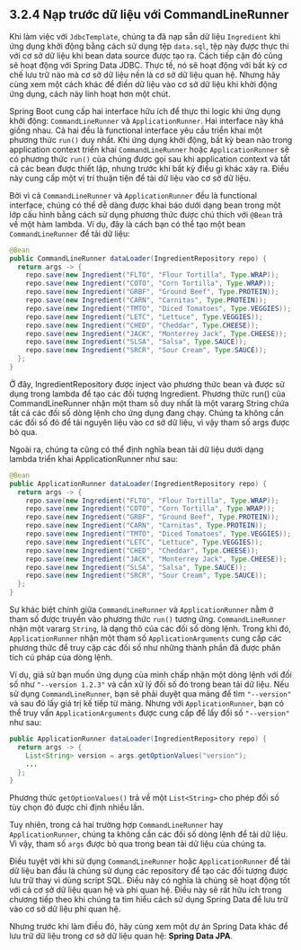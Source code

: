 ## 3.2.4 Nạp trước dữ liệu với CommandLineRunner

Khi làm việc với `JdbcTemplate`, chúng ta đã nạp sẵn dữ liệu `Ingredient` khi ứng dụng khởi động bằng cách sử dụng tệp `data.sql`, tệp này được thực thi với cơ sở dữ liệu khi bean data source được tạo ra. Cách tiếp cận đó cũng sẽ hoạt động với Spring Data JDBC. Thực tế, nó sẽ hoạt động với bất kỳ cơ chế lưu trữ nào mà cơ sở dữ liệu nền là cơ sở dữ liệu quan hệ. Nhưng hãy cùng xem một cách khác để điền dữ liệu vào cơ sở dữ liệu khi khởi động ứng dụng, cách này linh hoạt hơn một chút.

Spring Boot cung cấp hai interface hữu ích để thực thi logic khi ứng dụng khởi động: `CommandLineRunner` và `ApplicationRunner`. Hai interface này khá giống nhau. Cả hai đều là functional interface yêu cầu triển khai một phương thức `run()` duy nhất. Khi ứng dụng khởi động, bất kỳ bean nào trong application context triển khai `CommandLineRunner` hoặc `ApplicationRunner` sẽ có phương thức `run()` của chúng được gọi sau khi application context và tất cả các bean được thiết lập, nhưng trước khi bất kỳ điều gì khác xảy ra. Điều này cung cấp một vị trí thuận tiện để tải dữ liệu vào cơ sở dữ liệu.

Bởi vì cả `CommandLineRunner` và `ApplicationRunner` đều là functional interface, chúng có thể dễ dàng được khai báo dưới dạng bean trong một lớp cấu hình bằng cách sử dụng phương thức được chú thích với `@Bean` trả về một hàm lambda. Ví dụ, đây là cách bạn có thể tạo một bean `CommandLineRunner` để tải dữ liệu:

```java
@Bean
public CommandLineRunner dataLoader(IngredientRepository repo) {
  return args -> {
    repo.save(new Ingredient("FLTO", "Flour Tortilla", Type.WRAP));
    repo.save(new Ingredient("COTO", "Corn Tortilla", Type.WRAP));
    repo.save(new Ingredient("GRBF", "Ground Beef", Type.PROTEIN));
    repo.save(new Ingredient("CARN", "Carnitas", Type.PROTEIN));
    repo.save(new Ingredient("TMTO", "Diced Tomatoes", Type.VEGGIES));
    repo.save(new Ingredient("LETC", "Lettuce", Type.VEGGIES));
    repo.save(new Ingredient("CHED", "Cheddar", Type.CHEESE));
    repo.save(new Ingredient("JACK", "Monterrey Jack", Type.CHEESE));
    repo.save(new Ingredient("SLSA", "Salsa", Type.SAUCE));
    repo.save(new Ingredient("SRCR", "Sour Cream", Type.SAUCE));
  };
}
````

Ở đây, IngredientRepository được inject vào phương thức bean và được sử dụng trong lambda để tạo các đối tượng Ingredient. Phương thức run() của CommandLineRunner nhận một tham số duy nhất là một vararg String chứa tất cả các đối số dòng lệnh cho ứng dụng đang chạy. Chúng ta không cần các đối số đó để tải nguyên liệu vào cơ sở dữ liệu, vì vậy tham số args được bỏ qua.

Ngoài ra, chúng ta cũng có thể định nghĩa bean tải dữ liệu dưới dạng lambda triển khai ApplicationRunner như sau:

```java
@Bean
public ApplicationRunner dataLoader(IngredientRepository repo) {
  return args -> {
    repo.save(new Ingredient("FLTO", "Flour Tortilla", Type.WRAP));
    repo.save(new Ingredient("COTO", "Corn Tortilla", Type.WRAP));
    repo.save(new Ingredient("GRBF", "Ground Beef", Type.PROTEIN));
    repo.save(new Ingredient("CARN", "Carnitas", Type.PROTEIN));
    repo.save(new Ingredient("TMTO", "Diced Tomatoes", Type.VEGGIES));
    repo.save(new Ingredient("LETC", "Lettuce", Type.VEGGIES));
    repo.save(new Ingredient("CHED", "Cheddar", Type.CHEESE));
    repo.save(new Ingredient("JACK", "Monterrey Jack", Type.CHEESE));
    repo.save(new Ingredient("SLSA", "Salsa", Type.SAUCE));
    repo.save(new Ingredient("SRCR", "Sour Cream", Type.SAUCE));
  };
}

```

Sự khác biệt chính giữa `CommandLineRunner` và `ApplicationRunner` nằm ở tham số được truyền vào phương thức `run()` tương ứng. `CommandLineRunner` nhận một vararg `String`, là dạng thô của các đối số dòng lệnh. Trong khi đó, `ApplicationRunner` nhận một tham số `ApplicationArguments` cung cấp các phương thức để truy cập các đối số như những thành phần đã được phân tích cú pháp của dòng lệnh.

Ví dụ, giả sử bạn muốn ứng dụng của mình chấp nhận một dòng lệnh với đối số như `"--version 1.2.3"` và cần xử lý đối số đó trong bean tải dữ liệu. Nếu sử dụng `CommandLineRunner`, bạn sẽ phải duyệt qua mảng để tìm `"--version"` và sau đó lấy giá trị kế tiếp từ mảng. Nhưng với `ApplicationRunner`, bạn có thể truy vấn `ApplicationArguments` được cung cấp để lấy đối số `"--version"` như sau:

```java
public ApplicationRunner dataLoader(IngredientRepository repo) {
  return args -> {
    List<String> version = args.getOptionValues("version");
    ...
  };
}
```

Phương thức `getOptionValues()` trả về một `List<String>` cho phép đối số tùy chọn đó được chỉ định nhiều lần.

Tuy nhiên, trong cả hai trường hợp `CommandLineRunner` hay `ApplicationRunner`, chúng ta không cần các đối số dòng lệnh để tải dữ liệu. Vì vậy, tham số `args` được bỏ qua trong bean tải dữ liệu của chúng ta.

Điều tuyệt vời khi sử dụng `CommandLineRunner` hoặc `ApplicationRunner` để tải dữ liệu ban đầu là chúng sử dụng các repository để tạo các đối tượng được lưu trữ thay vì dùng script SQL. Điều này có nghĩa là chúng sẽ hoạt động tốt với cả cơ sở dữ liệu quan hệ và phi quan hệ. Điều này sẽ rất hữu ích trong chương tiếp theo khi chúng ta tìm hiểu cách sử dụng Spring Data để lưu trữ vào cơ sở dữ liệu phi quan hệ.

Nhưng trước khi làm điều đó, hãy cùng xem một dự án Spring Data khác để lưu trữ dữ liệu trong cơ sở dữ liệu quan hệ: **Spring Data JPA**.
